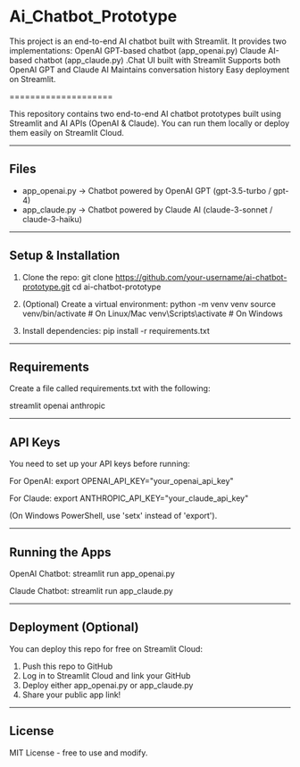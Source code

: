 # Ai_Chatbot_Prototype
This project is an end-to-end AI chatbot built with Streamlit. It provides two implementations:  OpenAI GPT-based chatbot (app_openai.py)  Claude AI-based chatbot (app_claude.py) .Chat UI built with Streamlit  Supports both OpenAI GPT and Claude AI  Maintains conversation history  Easy deployment on Streamlit.

====================

This repository contains two end-to-end AI chatbot prototypes built using Streamlit and AI APIs (OpenAI & Claude).
You can run them locally or deploy them easily on Streamlit Cloud.

-------------------------------------------------------------

Files
-----
- app_openai.py  -> Chatbot powered by OpenAI GPT (gpt-3.5-turbo / gpt-4)
- app_claude.py  -> Chatbot powered by Claude AI (claude-3-sonnet / claude-3-haiku)

-------------------------------------------------------------

Setup & Installation
--------------------
1. Clone the repo:
   git clone https://github.com/your-username/ai-chatbot-prototype.git
   cd ai-chatbot-prototype

2. (Optional) Create a virtual environment:
   python -m venv venv
   source venv/bin/activate   # On Linux/Mac
   venv\Scripts\activate      # On Windows

3. Install dependencies:
   pip install -r requirements.txt

-------------------------------------------------------------

Requirements
------------
Create a file called requirements.txt with the following:

streamlit
openai
anthropic

-------------------------------------------------------------

API Keys
--------
You need to set up your API keys before running:

For OpenAI:
    export OPENAI_API_KEY="your_openai_api_key"

For Claude:
    export ANTHROPIC_API_KEY="your_claude_api_key"

(On Windows PowerShell, use 'setx' instead of 'export').

-------------------------------------------------------------

Running the Apps
----------------
OpenAI Chatbot:
    streamlit run app_openai.py

Claude Chatbot:
    streamlit run app_claude.py

-------------------------------------------------------------

Deployment (Optional)
---------------------
You can deploy this repo for free on Streamlit Cloud:

1. Push this repo to GitHub
2. Log in to Streamlit Cloud and link your GitHub
3. Deploy either app_openai.py or app_claude.py
4. Share your public app link!

-------------------------------------------------------------

License
-------
MIT License - free to use and modify.

